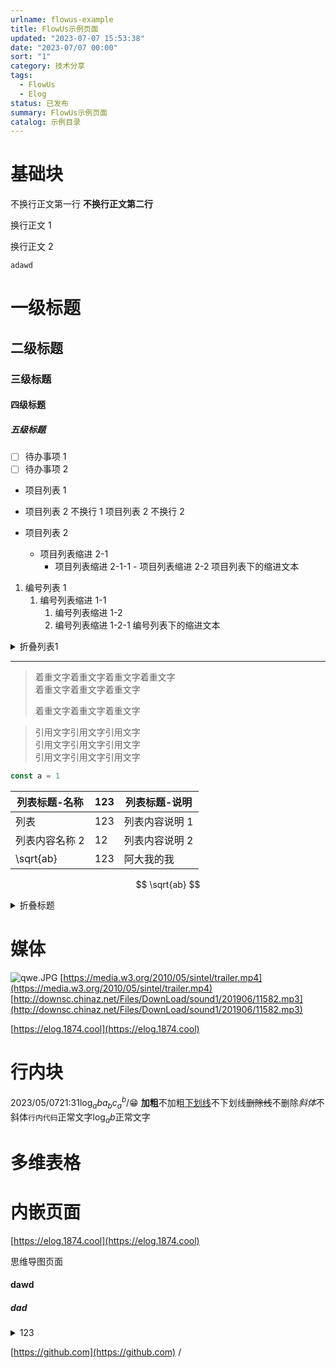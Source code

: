 ```yaml
---
urlname: flowus-example
title: FlowUs示例页面
updated: "2023-07-07 15:53:38"
date: "2023-07/07 00:00"
sort: "1"
category: 技术分享
tags:
  - FlowUs
  - Elog
status: 已发布
summary: FlowUs示例页面
catalog: 示例目录
---
```


# 基础块

不换行正文第一行
**不换行正文第二行**

换行正文 1

换行正文 2

`adawd`

# 一级标题

## 二级标题

### 三级标题

#### 四级标题

##### 五级标题

- [ ] 待办事项 1
- [ ] 待办事项 2
- 项目列表 1

- 项目列表 2 不换行 1
  项目列表 2 不换行 2

- 项目列表 2
  - 项目列表缩进 2-1
    - 项目列表缩进 2-1-1 - 项目列表缩进 2-2
      项目列表下的缩进文本

1. 编号列表 1
   1. 编号列表缩进 1-1
      1. 编号列表缩进 1-2
      1. 编号列表缩进 1-2-1
         编号列表下的缩进文本

<details>
  <summary>折叠列表1</summary>
  折叠列表1的内容
</details>

---

> 着重文字着重文字着重文字着重文字  
> 着重文字着重文字着重文字
>
> 着重文字着重文字着重文字

> 引用文字引用文字引用文字  
> 引用文字引用文字引用文字  
> 引用文字引用文字引用文字

```TypeScript
const a = 1
```

| 列表标题-名称  | 123 | 列表标题-说明  |
| -------------- | --- | -------------- |
| 列表           | 123 | 列表内容说明 1 |
| 列表内容名称 2 | 12  | 列表内容说明 2 |
| \sqrt{ab}      | 123 | 阿大我的我     |

$$
\sqrt{ab}
$$

<details>
  <summary>折叠标题</summary>
  折叠标题内容
</details>

# 媒体

![qwe.JPG](https://blogimagesrep-1257180516.cos.ap-guangzhou.myqcloud.com/elog-docs-images/FlTCLIYRw4Ab58lqwyu7zfMM2JxY.JPG)
[https://media.w3.org/2010/05/sintel/trailer.mp4](https://media.w3.org/2010/05/sintel/trailer.mp4)
[http://downsc.chinaz.net/Files/DownLoad/sound1/201906/11582.mp3](http://downsc.chinaz.net/Files/DownLoad/sound1/201906/11582.mp3)

[https://elog.1874.cool](https://elog.1874.cool)

# 行内块

2023/05/0721:31$\log_{a}{b}a_{b}c_a^b$/😁
**加粗**不加粗<u>下划线</u>不下划线~~删除线~~不删除*斜体*不斜体`行内代码`正常文字$\log_{a}{b}$正常文字

# 多维表格

# 内嵌页面

[https://elog.1874.cool](https://elog.1874.cool)

思维导图页面

#### dawd

##### dad

<details>
  <summary>123</summary>
  
</details>

[https://github.com](https://github.com)
/
